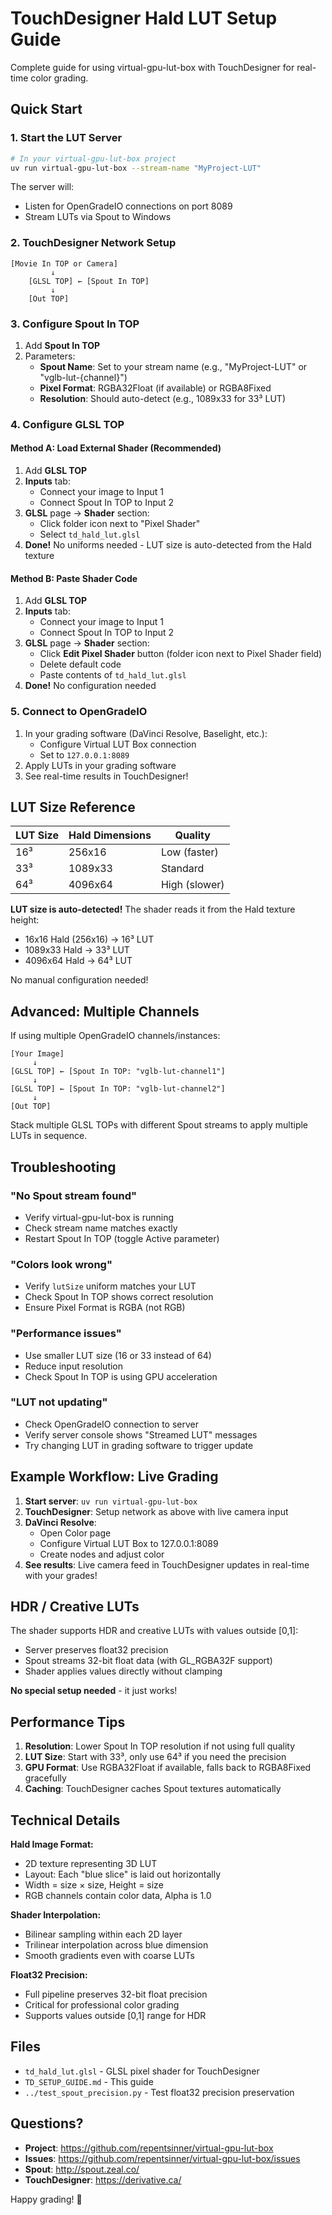 # TouchDesigner Hald LUT Setup Guide

Complete guide for using virtual-gpu-lut-box with TouchDesigner for real-time color grading.

## Quick Start

### 1. Start the LUT Server

```bash
# In your virtual-gpu-lut-box project
uv run virtual-gpu-lut-box --stream-name "MyProject-LUT"
```

The server will:
- Listen for OpenGradeIO connections on port 8089
- Stream LUTs via Spout to Windows

### 2. TouchDesigner Network Setup

```
[Movie In TOP or Camera]
         ↓
    [GLSL TOP] ← [Spout In TOP]
         ↓
    [Out TOP]
```

### 3. Configure Spout In TOP

1. Add **Spout In TOP**
2. Parameters:
   - **Spout Name**: Set to your stream name (e.g., "MyProject-LUT" or "vglb-lut-{channel}")
   - **Pixel Format**: RGBA32Float (if available) or RGBA8Fixed
   - **Resolution**: Should auto-detect (e.g., 1089x33 for 33³ LUT)

### 4. Configure GLSL TOP

#### Method A: Load External Shader (Recommended)

1. Add **GLSL TOP**
2. **Inputs** tab:
   - Connect your image to Input 1
   - Connect Spout In TOP to Input 2
3. **GLSL** page → **Shader** section:
   - Click folder icon next to "Pixel Shader"
   - Select `td_hald_lut.glsl`
4. **Done!** No uniforms needed - LUT size is auto-detected from the Hald texture

#### Method B: Paste Shader Code

1. Add **GLSL TOP**
2. **Inputs** tab:
   - Connect your image to Input 1
   - Connect Spout In TOP to Input 2
3. **GLSL** page → **Shader** section:
   - Click **Edit Pixel Shader** button (folder icon next to Pixel Shader field)
   - Delete default code
   - Paste contents of `td_hald_lut.glsl`
4. **Done!** No configuration needed

### 5. Connect to OpenGradeIO

1. In your grading software (DaVinci Resolve, Baselight, etc.):
   - Configure Virtual LUT Box connection
   - Set to `127.0.0.1:8089`
2. Apply LUTs in your grading software
3. See real-time results in TouchDesigner!

## LUT Size Reference

| LUT Size | Hald Dimensions | Quality |
|----------|----------------|---------|
| 16³ | 256x16 | Low (faster) |
| 33³ | 1089x33 | Standard |
| 64³ | 4096x64 | High (slower) |

**LUT size is auto-detected!** The shader reads it from the Hald texture height:
- 16x16 Hald (256x16) → 16³ LUT
- 1089x33 Hald → 33³ LUT
- 4096x64 Hald → 64³ LUT

No manual configuration needed!

## Advanced: Multiple Channels

If using multiple OpenGradeIO channels/instances:

```
[Your Image]
     ↓
[GLSL TOP] ← [Spout In TOP: "vglb-lut-channel1"]
     ↓
[GLSL TOP] ← [Spout In TOP: "vglb-lut-channel2"]
     ↓
[Out TOP]
```

Stack multiple GLSL TOPs with different Spout streams to apply multiple LUTs in sequence.

## Troubleshooting

### "No Spout stream found"
- Verify virtual-gpu-lut-box is running
- Check stream name matches exactly
- Restart Spout In TOP (toggle Active parameter)

### "Colors look wrong"
- Verify `lutSize` uniform matches your LUT
- Check Spout In TOP shows correct resolution
- Ensure Pixel Format is RGBA (not RGB)

### "Performance issues"
- Use smaller LUT size (16 or 33 instead of 64)
- Reduce input resolution
- Check Spout In TOP is using GPU acceleration

### "LUT not updating"
- Check OpenGradeIO connection to server
- Verify server console shows "Streamed LUT" messages
- Try changing LUT in grading software to trigger update

## Example Workflow: Live Grading

1. **Start server**: `uv run virtual-gpu-lut-box`
2. **TouchDesigner**: Setup network as above with live camera input
3. **DaVinci Resolve**:
   - Open Color page
   - Configure Virtual LUT Box to 127.0.0.1:8089
   - Create nodes and adjust color
4. **See results**: Live camera feed in TouchDesigner updates in real-time with your grades!

## HDR / Creative LUTs

The shader supports HDR and creative LUTs with values outside [0,1]:
- Server preserves float32 precision
- Spout streams 32-bit float data (with GL_RGBA32F support)
- Shader applies values directly without clamping

**No special setup needed** - it just works!

## Performance Tips

1. **Resolution**: Lower Spout In TOP resolution if not using full quality
2. **LUT Size**: Start with 33³, only use 64³ if you need the precision
3. **GPU Format**: Use RGBA32Float if available, falls back to RGBA8Fixed gracefully
4. **Caching**: TouchDesigner caches Spout textures automatically

## Technical Details

**Hald Image Format:**
- 2D texture representing 3D LUT
- Layout: Each "blue slice" is laid out horizontally
- Width = size × size, Height = size
- RGB channels contain color data, Alpha is 1.0

**Shader Interpolation:**
- Bilinear sampling within each 2D layer
- Trilinear interpolation across blue dimension
- Smooth gradients even with coarse LUTs

**Float32 Precision:**
- Full pipeline preserves 32-bit float precision
- Critical for professional color grading
- Supports values outside [0,1] range for HDR

## Files

- `td_hald_lut.glsl` - GLSL pixel shader for TouchDesigner
- `TD_SETUP_GUIDE.md` - This guide
- `../test_spout_precision.py` - Test float32 precision preservation

## Questions?

- **Project**: https://github.com/repentsinner/virtual-gpu-lut-box
- **Issues**: https://github.com/repentsinner/virtual-gpu-lut-box/issues
- **Spout**: http://spout.zeal.co/
- **TouchDesigner**: https://derivative.ca/

Happy grading! 🎨
